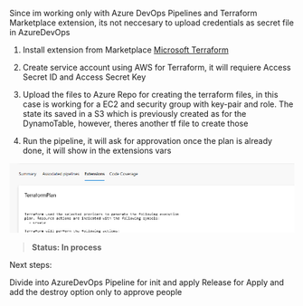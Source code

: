 

Since im working only with Azure DevOps Pipelines and Terraform Marketplace extension, its not neccesary to upload credentials as secret file in AzureDevOps


1. Install extension from Marketplace [Microsoft Terraform](https://marketplace.visualstudio.com/items?itemName=ms-devlabs.custom-terraform-tasks)

2. Create service account using AWS for Terraform, it will requiere Access Secret ID and Access Secret Key

3. Upload the files to Azure Repo for creating the terraform files, in this case is working for a EC2 and security group with key-pair and role. 
The state its saved in a S3 which is previously created as for the DynamoTable, however, theres another tf file to create those

4. Run the pipeline, it will ask for approvation once the plan is already done, it will show in the extensions vars 

![alt text](https://github.com/tatimun/TerraformRecipes/blob/main/TerraformAWS-AzureDevOps/image.png)

>**Status: In process**

Next steps:

Divide into AzureDevOps Pipeline for init and apply 
Release for Apply and add the destroy option only to approve people

